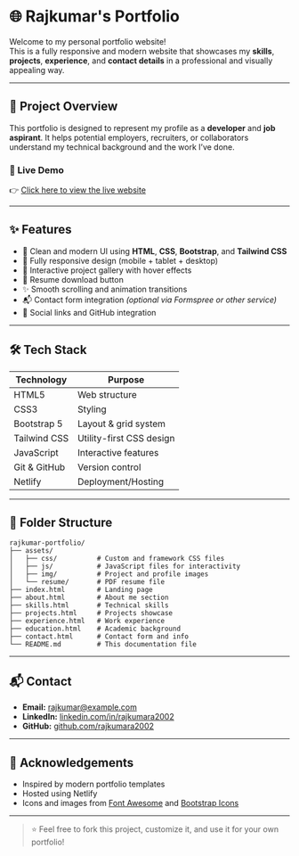 # 🌐 Rajkumar's Portfolio

Welcome to my personal portfolio website!  
This is a fully responsive and modern website that showcases my **skills**, **projects**, **experience**, and **contact details** in a professional and visually appealing way.

---

## 📌 Project Overview

This portfolio is designed to represent my profile as a **developer** and **job aspirant**. It helps potential employers, recruiters, or collaborators understand my technical background and the work I’ve done.

### 🔗 Live Demo

👉 [Click here to view the live website](https://rajkumar-anbazhagan.netlify.app/)

---

## ✨ Features

- 🧼 Clean and modern UI using **HTML**, **CSS**, **Bootstrap**, and **Tailwind CSS**
- 📱 Fully responsive design (mobile + tablet + desktop)
- 🎨 Interactive project gallery with hover effects
- 💾 Resume download button
- ✨ Smooth scrolling and animation transitions
- 📬 Contact form integration *(optional via Formspree or other service)*
- 🔗 Social links and GitHub integration

---

## 🛠️ Tech Stack

| Technology      | Purpose                 |
|-----------------|--------------------------|
| HTML5           | Web structure            |
| CSS3            | Styling                  |
| Bootstrap 5     | Layout & grid system     |
| Tailwind CSS    | Utility-first CSS design |
| JavaScript      | Interactive features     |
| Git & GitHub    | Version control          |
| Netlify         | Deployment/Hosting       |

---

## 📁 Folder Structure

```
rajkumar-portfolio/
├── assets/
│   ├── css/          # Custom and framework CSS files
│   ├── js/           # JavaScript files for interactivity
│   ├── img/          # Project and profile images
│   └── resume/       # PDF resume file
├── index.html        # Landing page
├── about.html        # About me section
├── skills.html       # Technical skills
├── projects.html     # Projects showcase
├── experience.html   # Work experience
├── education.html    # Academic background
├── contact.html      # Contact form and info
└── README.md         # This documentation file
```



---


## 📬 Contact

- **Email:** [rajkumar@example.com](mailto:rajkumar@example.com)  
- **LinkedIn:** [linkedin.com/in/rajkumara2002](https://linkedin.com/in/rajkumara2002)  
- **GitHub:** [github.com/rajkumara2002](https://github.com/rajkumara2002)

---


## 🙏 Acknowledgements

- Inspired by modern portfolio templates
- Hosted using Netlify
- Icons and images from [Font Awesome](https://fontawesome.com/) and [Bootstrap Icons](https://icons.getbootstrap.com/)

---

> ⭐ Feel free to fork this project, customize it, and use it for your own portfolio!
